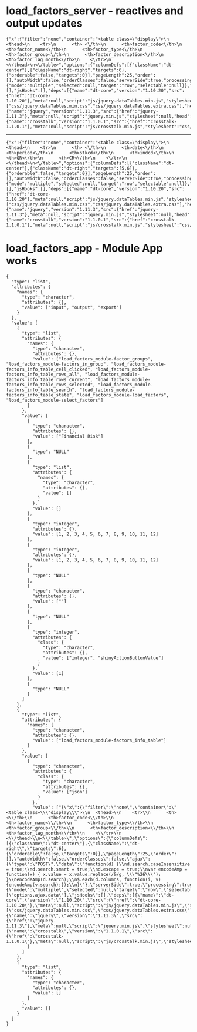 # load_factors_server - reactives and output updates

    {"x":{"filter":"none","container":"<table class=\"display\">\n  <thead>\n    <tr>\n      <th> <\/th>\n      <th>factor_code<\/th>\n      <th>factor_name<\/th>\n      <th>factor_type<\/th>\n      <th>factor_group<\/th>\n      <th>factor_description<\/th>\n      <th>factor_lag_month<\/th>\n    <\/tr>\n  <\/thead>\n<\/table>","options":{"columnDefs":[{"className":"dt-center"},{"className":"dt-right","targets":6},{"orderable":false,"targets":0}],"pageLength":25,"order":[],"autoWidth":false,"orderClasses":false,"serverSide":true,"processing":true},"selection":{"mode":"multiple","selected":null,"target":"row","selectable":null}},"evals":[],"jsHooks":[],"deps":[{"name":"dt-core","version":"1.10.20","src":{"href":"dt-core-1.10.20"},"meta":null,"script":"js/jquery.dataTables.min.js","stylesheet":["css/jquery.dataTables.min.css","css/jquery.dataTables.extra.css"],"head":null,"attachment":null,"package":null,"all_files":false},{"name":"jquery","version":"1.11.3","src":{"href":"jquery-1.11.3"},"meta":null,"script":"jquery.min.js","stylesheet":null,"head":null,"attachment":null,"all_files":true},{"name":"crosstalk","version":"1.1.0.1","src":{"href":"crosstalk-1.1.0.1"},"meta":null,"script":"js/crosstalk.min.js","stylesheet":"css/crosstalk.css","head":null,"attachment":null,"all_files":true}]} 

---

    {"x":{"filter":"none","container":"<table class=\"display\">\n  <thead>\n    <tr>\n      <th> <\/th>\n      <th>date<\/th>\n      <th>period<\/th>\n      <th>stkcd<\/th>\n      <th>indcd<\/th>\n      <th>QR<\/th>\n      <th>CR<\/th>\n    <\/tr>\n  <\/thead>\n<\/table>","options":{"columnDefs":[{"className":"dt-center"},{"className":"dt-right","targets":[5,6]},{"orderable":false,"targets":0}],"pageLength":25,"order":[],"autoWidth":false,"orderClasses":false,"serverSide":true,"processing":true},"selection":{"mode":"multiple","selected":null,"target":"row","selectable":null}},"evals":[],"jsHooks":[],"deps":[{"name":"dt-core","version":"1.10.20","src":{"href":"dt-core-1.10.20"},"meta":null,"script":"js/jquery.dataTables.min.js","stylesheet":["css/jquery.dataTables.min.css","css/jquery.dataTables.extra.css"],"head":null,"attachment":null,"package":null,"all_files":false},{"name":"jquery","version":"1.11.3","src":{"href":"jquery-1.11.3"},"meta":null,"script":"jquery.min.js","stylesheet":null,"head":null,"attachment":null,"all_files":true},{"name":"crosstalk","version":"1.1.0.1","src":{"href":"crosstalk-1.1.0.1"},"meta":null,"script":"js/crosstalk.min.js","stylesheet":"css/crosstalk.css","head":null,"attachment":null,"all_files":true}]} 

# load_factors_app - Module App works

    {
      "type": "list",
      "attributes": {
        "names": {
          "type": "character",
          "attributes": {},
          "value": ["input", "output", "export"]
        }
      },
      "value": [
        {
          "type": "list",
          "attributes": {
            "names": {
              "type": "character",
              "attributes": {},
              "value": ["load_factors_module-factor_groups", "load_factors_module-factors_in_group", "load_factors_module-factors_info_table_cell_clicked", "load_factors_module-factors_info_table_rows_all", "load_factors_module-factors_info_table_rows_current", "load_factors_module-factors_info_table_rows_selected", "load_factors_module-factors_info_table_search", "load_factors_module-factors_info_table_state", "load_factors_module-load_factors", "load_factors_module-select_factors"]
            }
          },
          "value": [
            {
              "type": "character",
              "attributes": {},
              "value": ["Financial Risk"]
            },
            {
              "type": "NULL"
            },
            {
              "type": "list",
              "attributes": {
                "names": {
                  "type": "character",
                  "attributes": {},
                  "value": []
                }
              },
              "value": []
            },
            {
              "type": "integer",
              "attributes": {},
              "value": [1, 2, 3, 4, 5, 6, 7, 8, 9, 10, 11, 12]
            },
            {
              "type": "integer",
              "attributes": {},
              "value": [1, 2, 3, 4, 5, 6, 7, 8, 9, 10, 11, 12]
            },
            {
              "type": "NULL"
            },
            {
              "type": "character",
              "attributes": {},
              "value": [""]
            },
            {
              "type": "NULL"
            },
            {
              "type": "integer",
              "attributes": {
                "class": {
                  "type": "character",
                  "attributes": {},
                  "value": ["integer", "shinyActionButtonValue"]
                }
              },
              "value": [1]
            },
            {
              "type": "NULL"
            }
          ]
        },
        {
          "type": "list",
          "attributes": {
            "names": {
              "type": "character",
              "attributes": {},
              "value": ["load_factors_module-factors_info_table"]
            }
          },
          "value": [
            {
              "type": "character",
              "attributes": {
                "class": {
                  "type": "character",
                  "attributes": {},
                  "value": ["json"]
                }
              },
              "value": ["{\"x\":{\"filter\":\"none\",\"container\":\"<table class=\\\"display\\\">\\n  <thead>\\n    <tr>\\n      <th> <\\/th>\\n      <th>factor_code<\\/th>\\n      <th>factor_name<\\/th>\\n      <th>factor_type<\\/th>\\n      <th>factor_group<\\/th>\\n      <th>factor_description<\\/th>\\n      <th>factor_lag_month<\\/th>\\n    <\\/tr>\\n  <\\/thead>\\n<\\/table>\",\"options\":{\"columnDefs\":[{\"className\":\"dt-center\"},{\"className\":\"dt-right\",\"targets\":6},{\"orderable\":false,\"targets\":0}],\"pageLength\":25,\"order\":[],\"autoWidth\":false,\"orderClasses\":false,\"ajax\":{\"type\":\"POST\",\"data\":\"function(d) {\\nd.search.caseInsensitive = true;\\nd.search.smart = true;\\nd.escape = true;\\nvar encodeAmp = function(x) { x.value = x.value.replace(/&/g, \\\"%26\\\"); }\\nencodeAmp(d.search);\\n$.each(d.columns, function(i, v) {encodeAmp(v.search);});\\n}\"},\"serverSide\":true,\"processing\":true},\"selection\":{\"mode\":\"multiple\",\"selected\":null,\"target\":\"row\",\"selectable\":null}},\"evals\":[\"options.ajax.data\"],\"jsHooks\":[],\"deps\":[{\"name\":\"dt-core\",\"version\":\"1.10.20\",\"src\":{\"href\":\"dt-core-1.10.20\"},\"meta\":null,\"script\":\"js/jquery.dataTables.min.js\",\"stylesheet\":[\"css/jquery.dataTables.min.css\",\"css/jquery.dataTables.extra.css\"],\"head\":null,\"attachment\":null,\"package\":null,\"all_files\":false},{\"name\":\"jquery\",\"version\":\"1.11.3\",\"src\":{\"href\":\"jquery-1.11.3\"},\"meta\":null,\"script\":\"jquery.min.js\",\"stylesheet\":null,\"head\":null,\"attachment\":null,\"all_files\":true},{\"name\":\"crosstalk\",\"version\":\"1.1.0.1\",\"src\":{\"href\":\"crosstalk-1.1.0.1\"},\"meta\":null,\"script\":\"js/crosstalk.min.js\",\"stylesheet\":\"css/crosstalk.css\",\"head\":null,\"attachment\":null,\"all_files\":true}]}"]
            }
          ]
        },
        {
          "type": "list",
          "attributes": {
            "names": {
              "type": "character",
              "attributes": {},
              "value": []
            }
          },
          "value": []
        }
      ]
    }

